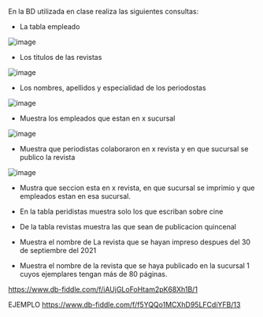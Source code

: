 En la BD utilizada en clase realiza las siguientes consultas:

* La tabla empleado

![image](https://user-images.githubusercontent.com/99523872/170725833-d1bd5f56-89e5-41dd-86da-1ef014d50b49.png)

* Los titulos de las revistas

![image](https://user-images.githubusercontent.com/99523872/170726039-bb035caf-dde9-4cd6-b3a9-03f8b26561ac.png)

* Los nombres, apellidos y especialidad de los periodostas

![image](https://user-images.githubusercontent.com/99523872/170727051-9a77f949-114e-43d3-a9f5-1f2c7f2c6bf3.png)

* Muestra los empleados que estan en x sucursal

![image](https://user-images.githubusercontent.com/99523872/170728553-879f1404-27ad-4bea-b8be-dc8b5d667351.png)

* Muestra que periodistas colaboraron en x revista y en que sucursal se publico la revista

![image](https://user-images.githubusercontent.com/99523872/170737483-a106a284-497a-4a99-b4b4-5f9da2293f40.png)

* Mustra que seccion esta en x revista, en que sucursal se imprimio y que empleados estan en esa sucursal.


* En la tabla peridistas muestra solo los que escriban sobre cine
* De la tabla revistas muestra las que sean de publicacion quincenal
* Muestra el nombre de La revista que se hayan impreso despues del 30 de septiembre del 2021
* Muestra el nombre de la revista que se haya publicado en la sucursal 1 cuyos ejemplares tengan más de 80 páginas.

https://www.db-fiddle.com/f/iAUjGLoFoHtam2pK68Xh1B/1

EJEMPLO
https://www.db-fiddle.com/f/f5YQQo1MCXhD95LFCdiYFB/13
